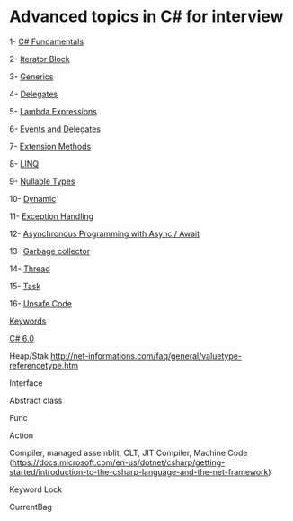 # Advanced topics in C# for interview

1- [C# Fundamentals](https://github.com/AlexandreYembo/study-training/blob/master/interview-preparation/csharp/docs/csharp-fundamentals.md) 

2- [Iterator Block](https://github.com/AlexandreYembo/study-training/blob/master/interview-preparation/csharp/docs/iterator-block.md)

3- [Generics](https://github.com/AlexandreYembo/study-training/blob/master/interview-preparation/csharp/docs/generics.md)

4- [Delegates](https://github.com/AlexandreYembo/study-training/blob/master/interview-preparation/csharp/docs/delegates.md)

5- [Lambda Expressions](https://github.com/AlexandreYembo/study-training/blob/master/interview-preparation/csharp/docs/lambda-expressions.md)

6- [Events and Delegates](https://github.com/AlexandreYembo/study-training/tree/master/interview-preparation/csharp/EventAndDelegates)

7- [Extension Methods](https://github.com/AlexandreYembo/study-training/blob/master/interview-preparation/csharp/docs/extension-methods.md)

8- [LINQ](https://github.com/AlexandreYembo/study-training/blob/master/interview-preparation/csharp/docs/linq.md)

9- [Nullable Types](https://github.com/AlexandreYembo/study-training/blob/master/interview-preparation/csharp/docs/nullable-types.md)

10- [Dynamic](https://github.com/AlexandreYembo/study-training/blob/master/interview-preparation/csharp/docs/dynamic.md)

11- [Exception Handling](https://github.com/AlexandreYembo/study-training/blob/master/interview-preparation/csharp/docs/exception-handling.md)

12- [Asynchronous Programming with Async / Await](https://github.com/AlexandreYembo/study-training/blob/master/interview-preparation/csharp/docs/async-await.md)

13- [Garbage collector](https://github.com/AlexandreYembo/study-training/blob/master/interview-preparation/csharp/docs/garbage-collector.md)

14- [Thread](https://github.com/AlexandreYembo/study-training/blob/master/interview-preparation/csharp/docs/thread.md)

15- [Task](https://github.com/AlexandreYembo/study-training/blob/master/interview-preparation/csharp/docs/task.md)

16- [Unsafe Code](https://github.com/AlexandreYembo/study-training/blob/master/interview-preparation/csharp/docs/unsafe-code.md)


[Keywords](https://github.com/AlexandreYembo/study-training/blob/master/interview-preparation/csharp/docs/keywords.md)

[C# 6.0](https://github.com/AlexandreYembo/study-training/blob/master/interview-preparation/csharp/C-6-Cheat-Sheet.pdf)



Heap/Stak
http://net-informations.com/faq/general/valuetype-referencetype.htm

Interface

Abstract class

Func

Action

Compiler, managed assemblit, CLT, JIT Compiler, Machine Code (https://docs.microsoft.com/en-us/dotnet/csharp/getting-started/introduction-to-the-csharp-language-and-the-net-framework)


Keyword Lock

CurrentBag

